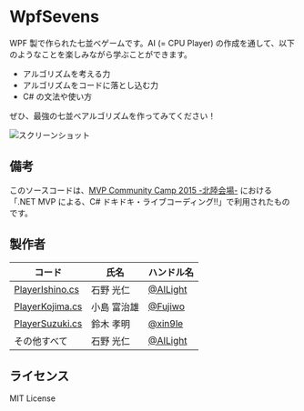 WpfSevens
==============

WPF 製で作られた七並べゲームです。AI (= CPU Player) の作成を通して、以下のようなことを楽しみながら学ぶことができます。

* アルゴリズムを考える力
* アルゴリズムをコードに落とし込む力
* C# の文法や使い方

ぜひ、最強の七並べアルゴリズムを作ってみてください！

![スクリーンショット](https://raw.githubusercontent.com/xin9le/WpfSevens/master/ScreenShot.png)



## 備考

このソースコードは、[MVP Community Camp 2015 -北陸会場-](http://toyama-eng.connpass.com/event/9372/) における「.NET MVP による、C# ドキドキ・ライブコーディング!!」で利用されたものです。



## 製作者

| コード | 氏名 | ハンドル名 |
|---|---|---|
| [PlayerIshino.cs](https://github.com/xin9le/WpfSevens/blob/master/WpfSevens/PlayerIshino.cs) | 石野 光仁 | [@AILight](https://twitter.com/AILight) |
| [PlayerKojima.cs](https://github.com/xin9le/WpfSevens/blob/master/WpfSevens/PlayerKojima.cs) | 小島 富治雄 | [@Fujiwo](https://twitter.com/Fujiwo) |
| [PlayerSuzuki.cs](https://github.com/xin9le/WpfSevens/blob/master/WpfSevens/PlayerSuzuki.cs) | 鈴木 孝明 | [@xin9le](https://twitter.com/xin9le) |
| その他すべて | 石野 光仁 | [@AILight](https://twitter.com/AILight) |



## ライセンス

MIT License

